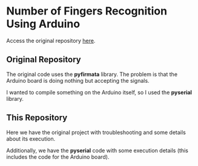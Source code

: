 # Number of Fingers Recognition Using Arduino
Access the original repository [here](https://github.com/Chando0185/led_controller_python_arduino).

## Original Repository
The original code uses the **pyfirmata** library. The problem is that the Arduino board is doing nothing but accepting
the signals.

I wanted to compile something on the Arduino itself, so I used the **pyserial** library.

## This Repository
Here we have the original project with troubleshooting and some details about its execution.

Additionally, we have the **pyserial** code with some execution details (this includes the code for the Arduino board).







